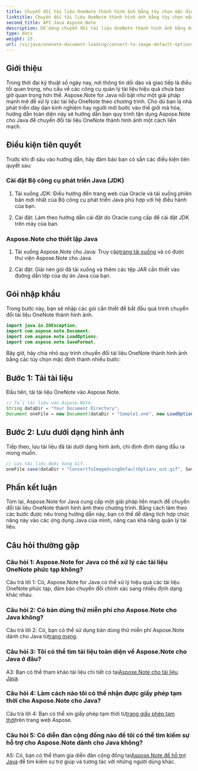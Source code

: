 ```yaml
---
title: Chuyển đổi tài liệu OneNote thành hình ảnh bằng tùy chọn mặc định - Java
linktitle: Chuyển đổi tài liệu OneNote thành hình ảnh bằng tùy chọn mặc định - Java
second_title: API Java Aspose.Note
description: Dễ dàng chuyển đổi tài liệu OneNote thành hình ảnh bằng Aspose.Note for Java. Hãy làm theo hướng dẫn từng bước này để tích hợp liền mạch.
type: docs
weight: 15
url: /vi/java/onenote-document-loading/convert-to-image-default-options/
---
```

## Giới thiệu

Trong thời đại kỹ thuật số ngày nay, nơi thông tin dồi dào và giao tiếp là điều tối quan trọng, nhu cầu về các công cụ quản lý tài liệu hiệu quả chưa bao giờ quan trọng hơn thế. Aspose.Note for Java nổi bật như một giải pháp mạnh mẽ để xử lý các tài liệu OneNote theo chương trình. Cho dù bạn là nhà phát triển dày dạn kinh nghiệm hay người mới bước vào thế giới mã hóa, hướng dẫn toàn diện này sẽ hướng dẫn bạn quy trình tận dụng Aspose.Note cho Java để chuyển đổi tài liệu OneNote thành hình ảnh một cách liền mạch.

## Điều kiện tiên quyết

Trước khi đi sâu vào hướng dẫn, hãy đảm bảo bạn có sẵn các điều kiện tiên quyết sau:

### Cài đặt Bộ công cụ phát triển Java (JDK)

1. Tải xuống JDK: Điều hướng đến trang web của Oracle và tải xuống phiên bản mới nhất của Bộ công cụ phát triển Java phù hợp với hệ điều hành của bạn.
   
2. Cài đặt: Làm theo hướng dẫn cài đặt do Oracle cung cấp để cài đặt JDK trên máy của bạn.

### Aspose.Note cho thiết lập Java

1.  Tải xuống Aspose.Note cho Java: Truy cập[trang tải xuống](https://releases.aspose.com/note/java/) và có được thư viện Aspose.Note cho Java.
   
2. Cài đặt: Giải nén gói đã tải xuống và thêm các tệp JAR cần thiết vào đường dẫn lớp của dự án Java của bạn.

## Gói nhập khẩu

Trong bước này, bạn sẽ nhập các gói cần thiết để bắt đầu quá trình chuyển đổi tài liệu OneNote thành hình ảnh.

```java
import java.io.IOException;
import com.aspose.note.Document;
import com.aspose.note.LoadOptions;
import com.aspose.note.SaveFormat;
```

Bây giờ, hãy chia nhỏ quy trình chuyển đổi tài liệu OneNote thành hình ảnh bằng các tùy chọn mặc định thành nhiều bước:

## Bước 1: Tải tài liệu

Đầu tiên, tải tài liệu OneNote vào Aspose.Note.

```java
// Tải tài liệu vào Aspose.Note.
String dataDir = "Your Document Directory";
Document oneFile = new Document(dataDir + "Sample1.one", new LoadOptions());
```

## Bước 2: Lưu dưới dạng hình ảnh

Tiếp theo, lưu tài liệu đã tải dưới dạng hình ảnh, chỉ định định dạng đầu ra mong muốn.

```java
// Lưu tài liệu dưới dạng Gif.
oneFile.save(dataDir + "ConvertToImageUsingDefaultOptions_out.gif", SaveFormat.Gif);
```

## Phần kết luận

Tóm lại, Aspose.Note for Java cung cấp một giải pháp liền mạch để chuyển đổi tài liệu OneNote thành hình ảnh theo chương trình. Bằng cách làm theo các bước được nêu trong hướng dẫn này, bạn có thể dễ dàng tích hợp chức năng này vào các ứng dụng Java của mình, nâng cao khả năng quản lý tài liệu.

## Câu hỏi thường gặp

### Câu hỏi 1: Aspose.Note for Java có thể xử lý các tài liệu OneNote phức tạp không?

Câu trả lời 1: Có, Aspose.Note for Java có thể xử lý hiệu quả các tài liệu OneNote phức tạp, đảm bảo chuyển đổi chính xác sang nhiều định dạng khác nhau.

### Câu hỏi 2: Có bản dùng thử miễn phí cho Aspose.Note cho Java không?

 Câu trả lời 2: Có, bạn có thể sử dụng bản dùng thử miễn phí Aspose.Note dành cho Java từ[trang mạng](https://releases.aspose.com/).

### Câu hỏi 3: Tôi có thể tìm tài liệu toàn diện về Aspose.Note cho Java ở đâu?

 A3: Bạn có thể tham khảo tài liệu chi tiết có tại[Aspose.Note cho tài liệu Java](https://reference.aspose.com/note/java/).

### Câu hỏi 4: Làm cách nào tôi có thể nhận được giấy phép tạm thời cho Aspose.Note cho Java?

 Câu trả lời 4: Bạn có thể xin giấy phép tạm thời từ[trang giấy phép tạm thời](https://purchase.aspose.com/temporary-license/)trên trang web Aspose.

### Câu hỏi 5: Có diễn đàn cộng đồng nào để tôi có thể tìm kiếm sự hỗ trợ cho Aspose.Note dành cho Java không?

 A5: Có, bạn có thể tham gia diễn đàn cộng đồng tại[Aspose.Note để hỗ trợ Java](https://forum.aspose.com/c/note/28) để tìm kiếm sự trợ giúp và tương tác với những người dùng khác.